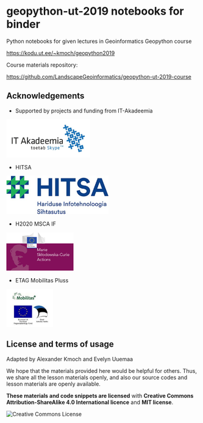 # geopython-ut-2019 notebooks for binder

Python notebooks for given lectures in Geoinformatics Geopython course

https://kodu.ut.ee/~kmoch/geopython2019


Course materials repository:

https://github.com/LandscapeGeoinformatics/geopython-ut-2019-course


## Acknowledgements

- Supported by projects and funding from IT-Akadeemia

<img alt="IT-akadeemia" style="border-width:0" src="https://github.com/LandscapeGeoinformatics/geopython-ut-2019-course/blob/master/source//_static/img/IT_Akadeemia.jpg" height="100" />

- HITSA

<img alt="HITSA " style="border-width:0" src="https://github.com/LandscapeGeoinformatics/geopython-ut-2019-course/blob/master/source//_static/img/HITSA_logo.jpg" height="100" />

- H2020 MSCA IF

<img alt="HITSA " style="border-width:0" src="https://github.com/LandscapeGeoinformatics/geopython-ut-2019-course/blob/master/source//_static/img/Banner-msca3.png" height="100" />

- ETAG Mobilitas Pluss

<img alt="Mobilitas Pluss " style="border-width:0" src="https://github.com/LandscapeGeoinformatics/geopython-ut-2019-course/blob/master/source//_static/img/mobilitaspluss.jpg" height="100" />

## License and terms of usage

Adapted by Alexander Kmoch and Evelyn Uuemaa

We hope that the materials provided here would be helpful for others. Thus, we share all the lesson materials openly, and also our source codes and lesson materials are openly available.

**These materials and code snippets are licensed** with **Creative Commons Attribution-ShareAlike 4.0 International licence** and **MIT license**.

<a rel="license" href="http://creativecommons.org/licenses/by-sa/4.0/"><img alt="Creative Commons License" style="border-width:0" align="left" src="https://i.creativecommons.org/l/by-sa/4.0/88x31.png" /></a>
